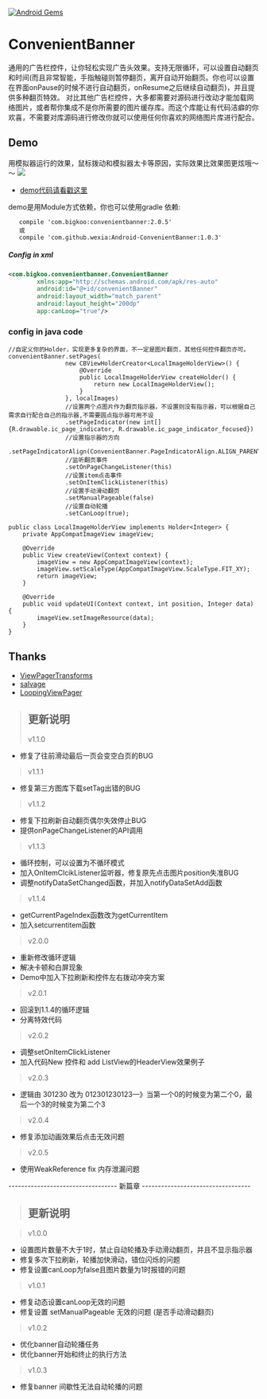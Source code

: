 [![Android Gems](http://www.android-gems.com/badge/saiwu-bigkoo/Android-ConvenientBanner.svg?branch=master)](http://www.android-gems.com/lib/saiwu-bigkoo/Android-ConvenientBanner)

ConvenientBanner
===========

通用的广告栏控件，让你轻松实现广告头效果。支持无限循环，可以设置自动翻页和时间(而且非常智能，手指触碰则暂停翻页，离开自动开始翻页。你也可以设置在界面onPause的时候不进行自动翻页，onResume之后继续自动翻页)，并且提供多种翻页特效。
对比其他广告栏控件，大多都需要对源码进行改动才能加载网络图片，或者帮你集成不是你所需要的图片缓存库。而这个库能让有代码洁癖的你欢喜，不需要对库源码进行修改你就可以使用任何你喜欢的网络图片库进行配合。

## Demo
用模拟器运行的效果，鼠标拨动和模拟器太卡等原因，实际效果比效果图更炫哦～～
![](https://github.com/wexia/Android-ConvenientBanner/blob/master/preview/convenientbannerdemo.gif)

- [demo代码请看戳这里](https://github.com/wexia/Android-ConvenientBanner/blob/master/app/src/main/java/com/bigkoo/convenientbannerdemo/MainActivity.java)

demo是用Module方式依赖，你也可以使用gradle 依赖:
```class
   compile 'com.bigkoo:convenientbanner:2.0.5'
   或
   compile 'com.github.wexia:Android-ConvenientBanner:1.0.3'
```


##### Config in xml

```xml
<com.bigkoo.convenientbanner.ConvenientBanner
        xmlns:app="http://schemas.android.com/apk/res-auto"
        android:id="@+id/convenientBanner"
        android:layout_width="match_parent"
        android:layout_height="200dp"
        app:canLoop="true"/>
```

### config in java code

```class
//自定义你的Holder，实现更多复杂的界面，不一定是图片翻页，其他任何控件翻页亦可。
convenientBanner.setPages(
                new CBViewHolderCreator<LocalImageHolderView>() {
                    @Override
                    public LocalImageHolderView createHolder() {
                        return new LocalImageHolderView();
                    }
                }, localImages)
                //设置两个点图片作为翻页指示器，不设置则没有指示器，可以根据自己需求自行配合自己的指示器,不需要圆点指示器可用不设
                .setPageIndicator(new int[]{R.drawable.ic_page_indicator, R.drawable.ic_page_indicator_focused})
                //设置指示器的方向
                .setPageIndicatorAlign(ConvenientBanner.PageIndicatorAlign.ALIGN_PARENT_RIGHT)
                //监听翻页事件
                .setOnPageChangeListener(this)
                //设置item点击事件
                .setOnItemClickListener(this)
                //设置手动滑动翻页
                .setManualPageable(false)
                //设置自动轮播
                .setCanLoop(true);

public class LocalImageHolderView implements Holder<Integer> {
    private AppCompatImageView imageView;

    @Override
    public View createView(Context context) {
        imageView = new AppCompatImageView(context);
        imageView.setScaleType(AppCompatImageView.ScaleType.FIT_XY);
        return imageView;
    }

    @Override
    public void updateUI(Context context, int position, Integer data) {
        imageView.setImageResource(data);
    }
}
```

## Thanks

- [ViewPagerTransforms](https://github.com/ToxicBakery/ViewPagerTransforms)
- [salvage](https://github.com/JakeWharton/salvage)
- [LoopingViewPager](https://github.com/imbryk/LoopingViewPager)

>## 更新说明
>v1.1.0
 - 修复了往前滑动最后一页会变空白页的BUG <br/>

>v1.1.1
 - 修复第三方图库下载setTag出错的BUG <br/>

>v1.1.2
 - 修复下拉刷新自动翻页偶尔失效停止BUG <br/>
 - 提供onPageChangeListener的API调用 <br/>
 
>v1.1.3
 - 循环控制，可以设置为不循环模式 <br/>
 - 加入OnItemClcikListener监听器，修复原先点击图片position失准BUG <br/>
 - 调整notifyDataSetChanged函数，并加入notifyDataSetAdd函数 <br/>

>v1.1.4
 - getCurrentPageIndex函数改为getCurrentItem <br/>
 - 加入setcurrentitem函数 <br/>

>v2.0.0
 - 重新修改循环逻辑 <br/>
 - 解决卡顿和白屏现象 <br/>
 - Demo中加入下拉刷新和控件左右拨动冲突方案 <br/>
 
>v2.0.1
 - 回滚到1.1.4的循环逻辑 <br/>
 - 分离特效代码 <br/>

>v2.0.2
 - 调整setOnItemClickListener <br/>
 - 加入代码New 控件和 add ListView的HeaderView效果例子 <br/>
 
>v2.0.3
 - 逻辑由  301230 改为 012301230123—》当第一个0的时候变为第二个0，最后一个3的时候变为第二个3 <br/>
 
>v2.0.4
 - 修复添加动画效果后点击无效问题 <br/>

>v2.0.5
 - 使用WeakReference fix 内存泄漏问题 <br/>

---------------------------------- 新篇章 ----------------------------------

>## 更新说明

>v1.0.0
 - 设置图片数量不大于1时，禁止自动轮播及手动滑动翻页，并且不显示指示器 <br/>
 - 修复多次下拉刷新，轮播加快滑动，错位闪烁的问题 <br/>
 - 修复设置canLoop为false且图片数量为1时报错的问题 <br/>
 
>v1.0.1 
 - 修复动态设置canLoop无效的问题
 - 修复设置 setManualPageable 无效的问题 (是否手动滑动翻页)
 
>v1.0.2
 - 优化banner自动轮播任务
 - 优化banner开始和终止的执行方法
 
>v1.0.3
 - 修复banner 间歇性无法自动轮播的问题

